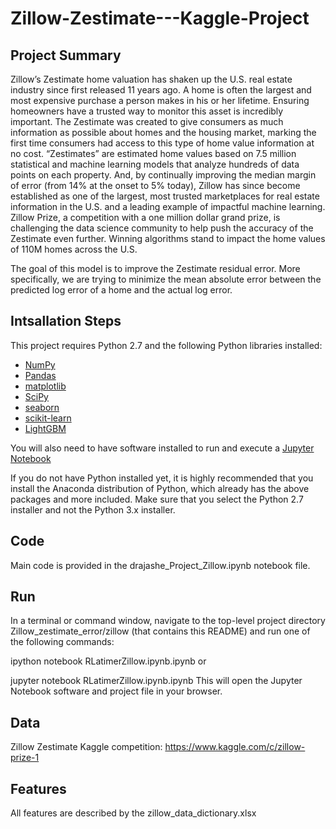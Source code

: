 # Zillow-Zestimate---Kaggle-Project
## Project Summary
Zillow’s Zestimate home valuation has shaken up the U.S. real estate industry since first released 11 years ago. A home is often the largest and most expensive purchase a person makes in his or her lifetime. Ensuring homeowners have a trusted way to monitor this asset is incredibly important. The Zestimate was created to give consumers as much information as possible about homes and the housing market, marking the first time consumers had access to this type of home value information at no cost. “Zestimates” are estimated home values based on 7.5 million statistical and machine learning models that analyze hundreds of data points on each property. And, by continually improving the median margin of error (from 14% at the onset to 5% today), Zillow has since become established as one of the largest, most trusted marketplaces for real estate information in the U.S. and a leading example of impactful machine learning. Zillow Prize, a competition with a one million dollar grand prize, is challenging the data science community to help push the accuracy of the Zestimate even further. Winning algorithms stand to impact the home values of 110M homes across the U.S.

The goal of this model is to improve the Zestimate residual error. More specifically, we are trying to minimize the mean absolute error between the predicted log error of a home and the actual log error.

## Intsallation Steps

This project requires Python 2.7 and the following Python libraries installed:

- [NumPy](http://www.numpy.org/)
- [Pandas](https://pandas.pydata.org/)
- [matplotlib](https://matplotlib.org/)
- [SciPy](https://www.scipy.org/)
- [seaborn](https://seaborn.pydata.org/)
- [scikit-learn](https://scikit-learn.org/stable/)
- [LightGBM](https://lightgbm.readthedocs.io/en/latest/)

You will also need to have software installed to run and execute a [Jupyter Notebook](https://jupyter.org/)

If you do not have Python installed yet, it is highly recommended that you install the Anaconda distribution of Python, which already has the above packages and more included. Make sure that you select the Python 2.7 installer and not the Python 3.x installer.

## Code
Main code is provided in the drajashe_Project_Zillow.ipynb notebook file.

## Run
In a terminal or command window, navigate to the top-level project directory Zillow_zestimate_error/zillow (that contains this README) and run one of the following commands:

ipython notebook RLatimerZillow.ipynb.ipynb
or

jupyter notebook RLatimerZillow.ipynb.ipynb
This will open the Jupyter Notebook software and project file in your browser.

## Data
Zillow Zestimate Kaggle competition: https://www.kaggle.com/c/zillow-prize-1

##  Features

All features are described by the zillow_data_dictionary.xlsx




